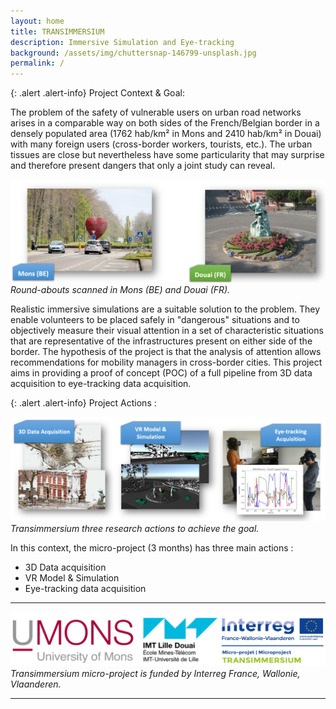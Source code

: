```yaml
---
layout: home
title: TRANSIMMERSIUM
description: Immersive Simulation and Eye-tracking
background: /assets/img/chuttersnap-146799-unsplash.jpg
permalink: /
---
```



{: .alert .alert-info}
Project Context & Goal:

The problem of the safety of vulnerable users on urban road networks arises in a comparable way on both sides of the French/Belgian border in a densely populated area (1762 hab/km² in Mons and 2410 hab/km² in Douai) with many foreign users (cross-border workers, tourists, etc.). The urban tissues are close but nevertheless have some particularity that may surprise and therefore present dangers that only a joint study can reveal.

![Project partners](https://raw.githubusercontent.com/numediart/Transimmersium/main/assets/img/trans_context.jpg)
_Round-abouts scanned in Mons (BE) and Douai (FR)._

Realistic immersive simulations are a suitable solution to the problem. They enable volunteers to be placed safely in "dangerous" situations and to objectively measure their visual attention in a set of characteristic situations that are representative of the infrastructures present on either side of the border. The hypothesis of the project is that the analysis of attention allows recommendations for mobility managers in cross-border cities. This project aims in providing a proof of concept (POC) of a full pipeline from 3D data acquisition to eye-tracking data acquisition. 

{: .alert .alert-info}
Project Actions :

![Project partners](https://raw.githubusercontent.com/numediart/Transimmersium/main/assets/img/trans_actions.jpg)
_Transimmersium three research actions to achieve the goal._

In this context, the micro-project (3 months) has three main actions : 
* 3D Data acquisition
* VR Model & Simulation
* Eye-tracking data acquisition

---

![Project partners](https://raw.githubusercontent.com/numediart/Transimmersium/main/assets/img/trans_partners.jpg)
_Transimmersium micro-project is funded by Interreg France, Wallonie, Vlaanderen._

---
